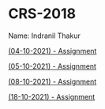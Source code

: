 # CRS-2018

Name: Indranil Thakur

[(04-10-2021) - Assignment](./inversematrix.c)

[(05-10-2021) - Assignment](./20211005.pdf)

[(08-10-2021) - Assignment](./20211008.pdf)

[(18-10-2021) - Assignment](./20211018.pdf)
